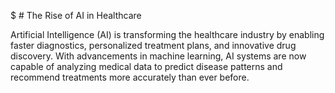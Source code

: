 $ # The Rise of AI in Healthcare

Artificial Intelligence (AI) is transforming the healthcare industry by enabling faster diagnostics, personalized treatment plans, and innovative drug discovery. With advancements in machine learning, AI systems are now capable of analyzing medical data to predict disease patterns and recommend treatments more accurately than ever before.


